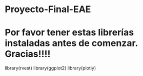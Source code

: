 # Proyecto-Final-EAE

# Por favor tener estas librerías instaladas antes de comenzar. Gracias!!!!

library(rvest)
library(ggplot2)
library(plotly)
